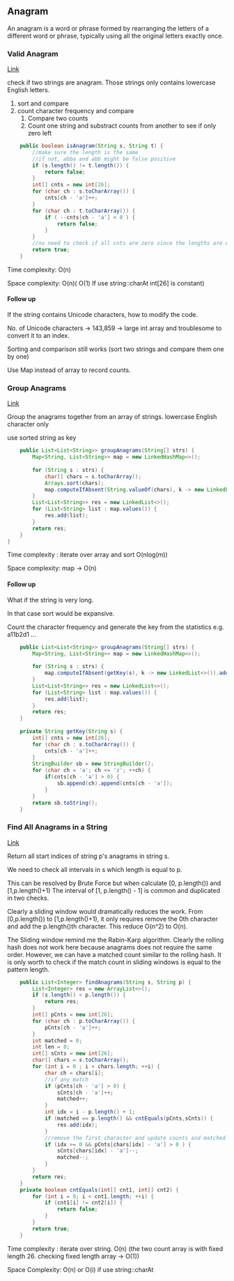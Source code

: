 ## Anagram

An anagram is a word or phrase formed by rearranging the letters of a different word or phrase, typically using all the original letters exactly once.

### Valid Anagram

[Link](https://leetcode.com/problems/valid-anagram/)

check if two strings are anagram. Those strings only contains lowercase English letters.

1. sort and compare
2. count character frequency and compare
   1. Compare two counts
   2. Count one string and substract counts from another to see if only zero left

```java
    public boolean isAnagram(String s, String t) {
        //make sure the length is the same
        //if not, abba and abb might be false positive
        if (s.length() != t.length()) {
            return false;
        }
        int[] cnts = new int[26];
        for (char ch : s.toCharArray()) {
            cnts[ch - 'a']++;
        }
        for (char ch : t.toCharArray()) {
            if ( --cnts[ch - 'a'] < 0 ) {
                return false;
            }
        }
        //no need to check if all cnts are zero since the lengths are equal.
        return true;
    }
```

Time complexity: O(n)

Space complexity: O(n)( O(1) If use string::charAt int[26] is constant) 

#### Follow up

If the string contains Unicode characters, how to modify the code.

No. of Unicode characters ->  143,859 -> large int array and troublesome to convert it to an index.

Sorting and comparison still works (sort two strings and compare them one by one)

Use Map instead of array to record counts.

 

### Group Anagrams

[Link](https://leetcode.com/problems/group-anagrams)

Group the anagrams together from an array of strings. lowercase English character only

use sorted string as key

```java
    public List<List<String>> groupAnagrams(String[] strs) {
        Map<String, List<String>> map = new LinkedHashMap<>();
        
        for (String s : strs) {
            char[] chars = s.toCharArray();
            Arrays.sort(chars);
            map.computeIfAbsent(String.valueOf(chars), k -> new LinkedList<>()).add(s);
        }
        List<List<String>> res = new LinkedList<>();
        for (List<String> list : map.values()) {
            res.add(list);
        }
        return res;
    }
}
```

Time complexity : iterate over array and sort O(nlog(m))

Space complexity: map -> O(n)

#### Follow up

What if the string is very long.

In that case sort would be expansive.

Count the character frequency and generate the key from the statistics e.g. a11b2d1 ...

```java
    public List<List<String>> groupAnagrams(String[] strs) {
        Map<String, List<String>> map = new LinkedHashMap<>();
        
        for (String s : strs) {
            map.computeIfAbsent(getKey(s), k -> new LinkedList<>()).add(s);
        }
        List<List<String>> res = new LinkedList<>();
        for (List<String> list : map.values()) {
            res.add(list);
        }
        return res;
    }
    
    private String getKey(String s) {
        int[] cnts = new int[26];
        for (char ch : s.toCharArray()) {
            cnts[ch - 'a']++;
        }
        StringBuilder sb = new StringBuilder();
        for (char ch = 'a'; ch <= 'z'; ++ch) {
            if(cnts[ch - 'a'] > 0) {
                sb.append(ch).append(cnts[ch - 'a']);
            }
        }
        return sb.toString();
    }
```



### Find All Anagrams in a String

[Link](https://leetcode.com/problems/find-all-anagrams-in-a-string/)

Return all start indices of string p's anagrams in string s.

We need to check all intervals in s which length is equal to p. 

This can be resolved by Brute Force but when calculate [0, p.length()) and [1,p.length()+1) The interval of [1, p.length() - 1] is common and duplicated in two checks.

Clearly a sliding window would dramatically reduces the work. From [0,p.length()) to [1,p.length()+1), it only requires remove the 0th character and add the p.length()th character. This reduce O(n^2) to O(n).

The Sliding window remind me the Rabin-Karp algorithm. Clearly the rolling hash does not work here because anagrams does not require the same order. However, we can have a matched count similar to the rolling hash. It is only worth to check if the match count in sliding windows is equal to the pattern length.

```java
    public List<Integer> findAnagrams(String s, String p) {
        List<Integer> res = new ArrayList<>();
        if (s.length() < p.length()) {
            return res;
        }
        int[] pCnts = new int[26];
        for (char ch : p.toCharArray()) {
            pCnts[ch - 'a']++;
        }
        int matched = 0;
        int len = 0;
        int[] sCnts = new int[26];
        char[] chars = s.toCharArray();
        for (int i = 0 ; i < chars.length; ++i) {
            char ch = chars[i];
            //if any match
            if (pCnts[ch - 'a'] > 0) {
                sCnts[ch - 'a']++;
                matched++;
            }
            int idx = i - p.length() + 1;
            if (matched == p.length() && cntEquals(pCnts,sCnts)) {
                res.add(idx);
            }
            //remove the first character and update counts and matched count
            if (idx >= 0 && pCnts[chars[idx] - 'a'] > 0 ) {
                sCnts[chars[idx] - 'a']--;
                matched--;
            }
        }
        return res;
    }
    private boolean cntEquals(int[] cnt1, int[] cnt2) {
        for (int i = 0; i < cnt1.length; ++i) {
            if (cnt1[i] != cnt2[i]) {
                return false;
            }
        }
        return true;
    }
```

Time complexity : iterate over string. O(n) (the two count array is with fixed length 26. checking fixed length array -> O(1))

Space Complexity: O(n) or O(i) if use string::charAt
